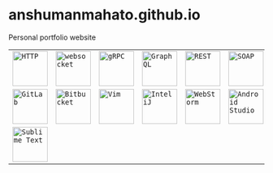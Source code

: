 # anshumanmahato.github.io
Personal portfolio website

<div align="center">
	<table>
		<tr>
			<td><code><img height="69" src="https://user-images.githubusercontent.com/25181517/192107854-765620d7-f909-4953-a6da-36e1ef69eea6.png" alt="HTTP" title="HTTP"/></code></td>
			<td><code><img height="69" src="https://user-images.githubusercontent.com/25181517/187070862-03888f18-2e63-4332-95fb-3ba4f2708e59.png" alt="websocket" title="websocket"/></code></td>
			<td><code><img height="69" src="https://user-images.githubusercontent.com/25181517/192107855-e669c777-9172-49c5-b7e0-404e29df0fee.png" alt="gRPC" title="gRPC"/></code></td>
			<td><code><img height="69" src="https://user-images.githubusercontent.com/25181517/192107856-aa92c8b1-b615-47c3-9141-ed0d29a90239.png" alt="GraphQL" title="GraphQL"/></code></td>
			<td><code><img height="69" src="https://user-images.githubusercontent.com/25181517/192107858-fe19f043-c502-4009-8c47-476fc89718ad.png" alt="REST" title="REST"/></code></td>
			<td><code><img height="69" src="https://user-images.githubusercontent.com/25181517/192107860-9a9f0894-0e34-4ab3-964d-6297ee4c00e9.png" alt="SOAP" title="SOAP"/></code></td>
			<td><code><img height="69" src="https://user-images.githubusercontent.com/25181517/192107004-2d2fff80-d207-4916-8a3e-130fee5ee495.png" alt="kafka" title="kafka"/></code></td>
			<td><code><img height="69" src="https://user-images.githubusercontent.com/25181517/192108372-f71d70ac-7ae6-4c0d-8395-51d8870c2ef0.png" alt="Git" title="Git"/></code></td>
		</tr>
		<tr>
			<td><code><img height="69" src="https://user-images.githubusercontent.com/25181517/192108376-c675d39b-90f6-4073-bde6-5a9291644657.png" alt="GitLab" title="GitLab"/></code></td>
			<td><code><img height="69" src="https://user-images.githubusercontent.com/25181517/192108375-268c35e6-ab26-44b2-88bf-e3121a4e5083.png" alt="Bitbucket" title="Bitbucket"/></code></td>
			<td><code><img height="69" src="https://user-images.githubusercontent.com/25181517/192108889-232b3431-a585-4b36-a62d-9078bd3641d9.png" alt="Vim" title="Vim"/></code></td>
			<td><code><img height="69" src="https://user-images.githubusercontent.com/25181517/192108890-200809d1-439c-4e23-90d3-b090cf9a4eea.png" alt="InteliJ" title="InteliJ"/></code></td>
			<td><code><img height="69" src="https://user-images.githubusercontent.com/25181517/192108893-b1eed3c7-b2c4-4e1c-9e9f-c7e83637b33d.png" alt="WebStorm" title="WebStorm"/></code></td>
			<td><code><img height="69" src="https://user-images.githubusercontent.com/25181517/192108895-20dc3343-43e3-4a54-a90e-13a4abbc57b9.png" alt="Android Studio" title="Android Studio"/></code></td>
			<td><code><img height="69" src="https://user-images.githubusercontent.com/25181517/186711571-ad08f891-085a-4dad-b4d9-95310b3c8ad9.png" alt="AppCode" title="AppCode"/></code></td>
			<td><code><img height="69" src="https://user-images.githubusercontent.com/25181517/190887571-ddd87d6e-77f8-41e7-b755-9b6d68e4fab7.png" alt="Atom" title="Atom"/></code></td>
		</tr>
		<tr>
			<td><code><img height="69" src="https://user-images.githubusercontent.com/25181517/190887576-6653f877-8439-4521-82f3-403086ead892.png" alt="Sublime Text" title="Sublime Text"/></code></td>
		</tr>
	</table>
</div>
